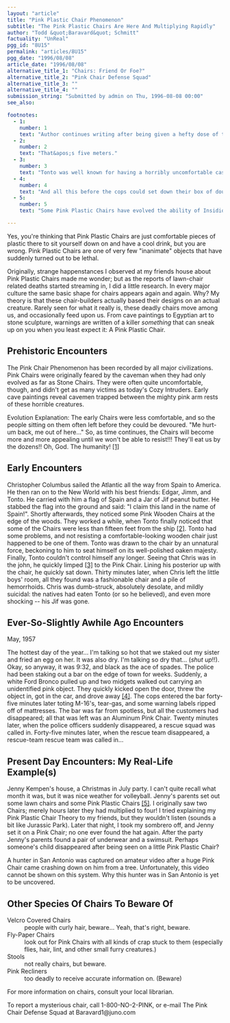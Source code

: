 ```yaml
---
layout: "article"
title: "Pink Plastic Chair Phenomenon"
subtitle: "The Pink Plastic Chairs Are Here And Multiplying Rapidly"
author: "Todd &quot;Baravard&quot; Schmitt"
factuality: "UnReal"
pgg_id: "8U15"
permalink: "articles/8U15"
pgg_date: "1996/08/08"
article_date: "1996/08/08"
alternative_title_1: "Chairs: Friend Or Foe?"
alternative_title_2: "Pink Chair Defense Squad"
alternative_title_3: ""
alternative_title_4: ""
submission_string: "Submitted by admin on Thu, 1996-08-08 00:00"
see_also:

footnotes: 
  - 1:
    number: 1
    text: "Author continues writing after being given a hefty dose of tranquilizer."
  - 2:
    number: 2
    text: "That&apos;s five meters."
  - 3:
    number: 3
    text: "Tonto was well known for having a horribly uncomfortable case of hemorrhoids."
  - 4:
    number: 4
    text: "And all this before the cops could set down their box of doughnuts."
  - 5:
    number: 5
    text: "Some Pink Plastic Chairs have evolved the ability of Insidious Mind-Control to use against the daily consumer. They trick them into buying more and more Pink Plastic Chairs."

---
```

<div>
<p>Yes, you're thinking that Pink Plastic Chairs are just comfortable pieces of plastic there to sit yourself down on and have a cool drink, but you are wrong. Pink Plastic Chairs are one of very few "inanimate" objects that have suddenly turned out to be lethal.</p>
<p>Originally, strange happenstances I observed at my friends house about Pink Plastic Chairs made me wonder; but as the reports of lawn-chair related deaths started streaming in, I did a little research. In every major culture the same basic shape for chairs appears again and again. Why? My theory is that these chair-builders actually based their designs on an actual creature. Rarely seen for what it really is, these deadly chairs move among us, and occasionally feed upon us. From cave paintings to Egyptian art to stone sculpture, warnings are written of a killer <em>something</em> that can sneak up on you when you least expect it: A Pink Plastic Chair.</p>
<h2>Prehistoric Encounters</h2>
<p>The Pink Chair Phenomenon has been recorded by all major civilizations. Pink Chairs were originally feared by the caveman when they had only evolved as far as Stone Chairs. They were often quite uncomfortable, though, and didn't get as many victims as today's Cozy Intruders. Early cave paintings reveal cavemen trapped between the mighty pink arm rests of these horrible creatures.</p>
<p>Evolution Explanation: The early Chairs were less comfortable, and so the people sitting on them often left before they could be devoured. "Me hurt-um back, me out of here..." So, as time continues, the Chairs will become more and more appealing until we won't be able to resist!!! They'll eat us by the dozens!! Oh, God. The humanity! <a href="#footnote-body.1" name="footnote-link.1" class="footnote-link">[1]</a></p>
<h2>Early Encounters</h2>
<p>Christopher Columbus sailed the Atlantic all the way from Spain to America. He then ran on to the New World with his best friends: Edgar, Jimm, and Tonto. He carried with him a flag of Spain and a Jar of Jif peanut butter. He stabbed the flag into the ground and said: "I claim this land in the name of Spain!". Shortly afterwards, they noticed some Pink Wooden Chairs at the edge of the woods. They worked a while, when Tonto finally noticed that some of the Chairs were less than fifteen feet from the ship <a href="#footnote-body.2" name="footnote-link.2" class="footnote-link">[2]</a>. Tonto had some problems, and not resisting a comfortable-looking wooden chair just happened to be one of them. Tonto was drawn to the chair by an unnatural force, beckoning to him to seat himself on its well-polished oaken majesty. Finally, Tonto couldn't control himself any longer. Seeing that Chris was in the john, he quickly limped <a href="#footnote-body.3" name="footnote-link.3" class="footnote-link">[3]</a> to the Pink Chair. Lining his posterior up with the chair, he quickly sat down. Thirty minutes later, when Chris left the little boys' room, all they found was a fashionable chair and a pile of hemorrhoids. Chris was dumb-struck, absolutely desolate, and mildly suicidal: the natives had eaten Tonto (or so he believed), and even more shocking -- his Jif was gone.</p>
<h2>Ever-So-Slightly Awhile Ago Encounters</h2>
<p>May, 1957</p>
<p>The hottest day of the year... I'm talking so hot that we staked out my sister and fried an egg on her. It was also dry. I'm talking so dry that... (<em>shut up</em>!!). Okay, so anyway, it was 9:32, and black as the ace of spades. The police had been staking out a bar on the edge of town for weeks. Suddenly, a white Ford Bronco pulled up and two midgets walked out carrying an unidentified pink object. They quickly kicked open the door, threw the object in, got in the car, and drove away <a href="#footnote-body.4" name="footnote-link.4" class="footnote-link">[4]</a>. The cops entered the bar forty-five minutes later toting M-16's, tear-gas, and some warning labels ripped off of mattresses. The bar was far from spotless, but all the customers had disappeared; all that was left was an Aluminum Pink Chair. Twenty minutes later, when the police officers suddenly disappeared, a rescue squad was called in. Forty-five minutes later, when the rescue team disappeared, a rescue-team rescue team was called in...</p>
<h2>Present Day Encounters: My Real-Life Example(s)</h2>
<p>Jenny Kempen's house, a Christmas in July party. I can't quite recall what month it was, but it was nice weather for volleyball. Jenny's parents set out some lawn chairs and some Pink Plastic Chairs <a href="#footnote-body.5" name="footnote-link.5" class="footnote-link">[5]</a>. I originally saw two Chairs; merely hours later they had multiplied to four! I tried explaining my Pink Plastic Chair Theory to my friends, but they wouldn't listen (sounds a bit like Jurassic Park). Later that night, I took my sombrero off, and Jenny set it on a Pink Chair; no one ever found the hat again. After the party Jenny's parents found a pair of underwear and a swimsuit. Perhaps someone's child disappeared after being seen on a little Pink Plastic Chair?</p>
<p>A hunter in San Antonio was captured on amateur video after a huge Pink Chair came crashing down on him from a tree. Unfortunately, this video cannot be shown on this system. Why this hunter was in San Antonio is yet to be uncovered.</p>
<h2>Other Species Of Chairs To Beware Of</h2>
<dl compact>
<dt>Velcro Covered Chairs</dt>
<dd>people with curly hair, beware... Yeah, that's right, beware.</dd>
<dt>Fly-Paper Chairs</dt>
<dd>look out for Pink Chairs with all kinds of crap stuck to them (especially flies, hair, lint, and other small furry creatures.)</dd>
<dt>Stools</dt>
<dd>not really chairs, but beware.</dd>
<dt>Pink Recliners</dt>
<dd>too deadly to receive accurate information on. (Beware)</dd>
</dl>
<p>For more information on chairs, consult your local librarian.</p>
<p>To report a mysterious chair, call 1-800-NO-2-PINK, or e-mail The Pink Chair Defense Squad at Baravard1@juno.com</p>
</div>
